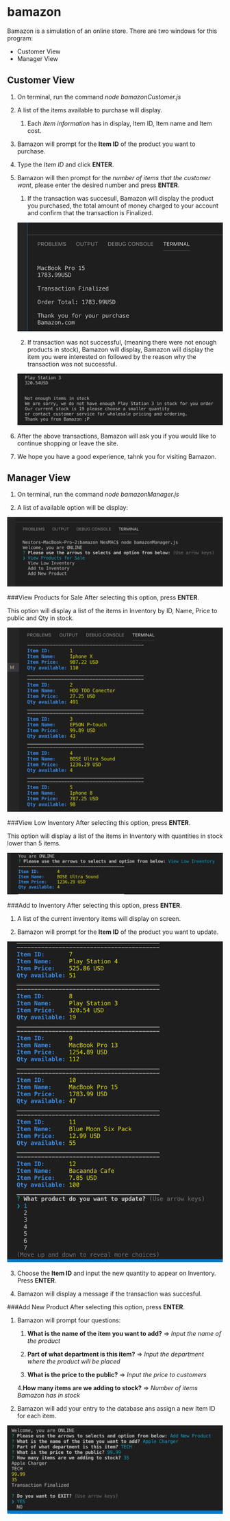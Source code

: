 # bamazon

Bamazon is a simulation of an online store. There are two windows for this program:
* Customer View
* Manager View

## Customer View
1. On terminal, run the command *node bamazonCustomer.js*

2. A list of the items available to purchase will display.
    1. Each *Item information* has in display, Item ID, Item name and Item cost.

3. Bamazon will prompt for the **Item ID** of the product you want to purchase.
4. Type the *Item ID* and click **ENTER**.

5. Bamazon will then prompt for the *number of items that the customer want*, please enter the desired number and press **ENTER**.
    1. If the transaction was succesull, Bamazon will display the product you purchased, the total amount of money charged to your account and confirm that the transaction is Finalized.

    ![Transaction Finalazid successfully by Bamazon](https://github.com/nyramirez/bamazon/blob/master/assets/pictures/Bamazon%20Successful%20Purchase.png)
    
    2. If transaction was not successful, (meaning there were not enough products in stock), Bamazon will display, Bamazon will display the item you were interested on followed by the reason why the transaction was not successful.

    ![Transaction NOT Successful by Bamazon](https://github.com/nyramirez/bamazon/blob/master/assets/pictures/Transaction%20NOT%20Successful.png)

6. After the above transactions, Bamazon will ask you if you would like to continue shopping or leave the site.

7. We hope you have a good experience, tahnk you for visiting Bamazon.

## Manager View
1. On terminal, run the command *node bamazonManager.js*

2. A list of available option will be display:

![List of options for Manager entry](https://github.com/nyramirez/bamazon/blob/master/assets/pictures/Manager%20Options.png)

###View Products for Sale
After selecting this option, press **ENTER**.

This option will display a list of the items in Inventory by ID, Name, Price to public and Qty in stock.

![List of options for Manager entry](https://github.com/nyramirez/bamazon/blob/master/assets/pictures/Option1%20view.png)

###View Low Inventory
After selecting this option, press **ENTER**.

This option will display a list of the items in Inventory with quantities in stock lower than 5 items.

![View for low quantity in Inventory for Manager entry](https://github.com/nyramirez/bamazon/blob/master/assets/pictures/Low%20Inventory%20View.png)

###Add to Inventory
After selecting this option, press **ENTER**.

1. A list of the current inventory items will display on screen.

2. Bamazon will prompt for the **Item ID** of the product you want to update.

![View for low quantity in Inventory for Manager entry](https://github.com/nyramirez/bamazon/blob/master/assets/pictures/Update%20Stock.png)

3. Choose the **Item ID** and input the new quantity to appear on Inventory. Press **ENTER**.

4. Bamazon will display a message if the transaction was succesful.

###Add New Product
After selecting this option, press **ENTER**.

1. Bamazon will prompt four questions:
    1. **What is the name of the item you want to add?** => *Input the name of the product*
    
    2. **Part of what department is this item?** => *Input the department where the product will be placed*

    3. **What is the price to the public?** => *Input the price to customers*

    4.**How many items are we adding to stock?** => *Number of items Bamazon has in stock*

2. Bamazon will add your entry to the database ans assign a new Item ID for each item.

![New Item for Manager entry](https://github.com/nyramirez/bamazon/blob/master/assets/pictures/New%20Item.png)